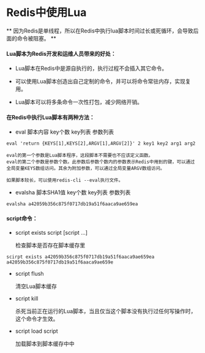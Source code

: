 # Redis中使用Lua

** 因为Redis是单线程，所以在Redis中执行lua脚本时间过长或死循环，会导致后面的命令被阻塞。 **

#### Lua脚本为Redis开发和运维人员带来的好处：

* Lua脚本在Redis中是源自执行的，执行过程不会插入其它命令。

* 可以使用Lua脚本创造出自己定制的命令，并可以将命令常驻内存，实现复用。

* Lua脚本可以将多条命令一次性打包，减少网络开销。

<div id="eval-evalsha"></div>

#### 在Redis中执行Lua脚本有两种方法：

* eval 脚本内容 key个数 key列表 参数列表

```
eval 'return {KEYS[1],KEYS[2],ARGV[1],ARGV[2]}' 2 key1 key2 arg1 arg2
```
    eval的第一个参数是Lua脚本程序，这段脚本不需要也不应该定义函数。
    eval的第二个参数是参数个数。此参数后参数个数内的参数表示Redis中用到的键，可以通过全局变量KEYS数组访问。其余为附加参数，可以通过全局变量ARGV数组访问。

    如果脚本较长，可以使用redis-cli --eval执行文件。

* evalsha 脚本SHA1值 key个数 key列表 参数列表

```
evalsha a42059b356c875f0717db19a51f6aaca9ae659ea
```

<div id="script"></div>

#### script命令：

* script exists script [script ...]

    检查脚本是否存在脚本缓存里
    
```
scirpt exists a42059b356c875f0717db19a51f6aaca9ae659ea a42059b356c875f0717db19a51f6aaca9ae659e
```

* script flush

    清空Lua脚本缓存

* script kill

    杀死当前正在运行的Lua脚本，当且仅当这个脚本没有执行过任何写操作时，这个命令才生效。

* script load script

    加载脚本到脚本缓存中中
